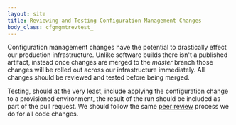 ```yaml
---
layout: site
title: Reviewing and Testing Configuration Management Changes
body_class: cfgmgmtrevtest_
---
```


Configuration management changes have the potential to drastically effect our production infrastructure. Unlike software builds there isn't a published artifact, instead once changes are merged to the _master_ branch those changes will be rolled out across our infrastructure immediately. All changes should be reviewed and tested before being merged.

Testing, should at the very least, include applying the configuration change to a provisioned environment, the result of the run should be included as part of the pull request. We should follow the same [peer review](code-reviews.html) process we do for all code changes.



